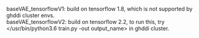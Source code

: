 baseVAE_tensorflowV1: build on tensorflow 1.8, which is not supported by ghddi cluster envs.    
baseVAE_tensorflowV2: build on tensorflow 2.2, to run this, try </usr/bin/python3.6 train.py -out output_name> in ghddi cluster.  